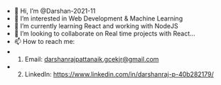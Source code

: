 - 👋 Hi, I’m @Darshan-2021-11
- 👀 I’m interested in Web Development & Machine Learning
- 🌱 I’m currently learning React and working with NodeJS
- 💞️ I’m looking to collaborate on Real time projects with React...
- 📫 How to reach me: 
- 1. Email: darshanrajpattanaik.gcekjr@gmail.com
- 2. LinkedIn: https://www.linkedin.com/in/darshanraj-p-40b282179/

<!---
Darshan-2021-11/Darshan-2021-11 is a ✨ special ✨ repository because its `README.md` (this file) appears on your GitHub profile.
You can click the Preview link to take a look at your changes.
--->
